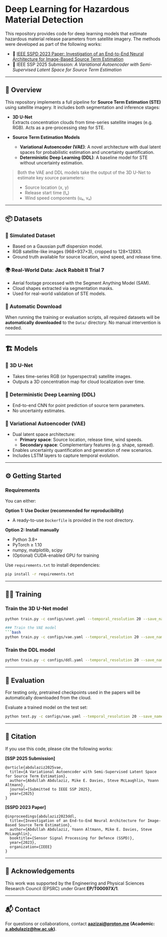 # Deep Learning for Hazardous Material Detection

This repository provides code for deep learning models that estimate hazardous material release parameters from satellite imagery. The methods were developed as part of the following works:

- 📄 [IEEE SSPD 2023 Paper: Investigation of an End-to-End Neural Architecture for Image-Based Source Term Estimation](https://ieeexplore.ieee.org/stamp/stamp.jsp?arnumber=10715304)
- 📄 IEEE SSP 2025 Submission: *A Variational Autoencoder with Semi-Supervised Latent Space for Source Term Estimation*

---

## 🧠 Overview

This repository implements a full pipeline for **Source Term Estimation (STE)** using satellite imagery. It includes both segmentation and inference stages:

- **3D U-Net**  
  Extracts concentration clouds from time-series satellite images (e.g. RGB). Acts as a pre-processing step for STE.

- **Source Term Estimation Models**  
  - **Variational Autoencoder (VAE)**: A novel architecture with dual latent spaces for probabilistic estimation and uncertainty quantification.  
  - **Deterministic Deep Learning (DDL)**: A baseline model for STE without uncertainty estimation.

> Both the VAE and DDL models take the output of the 3D U-Net to estimate key source parameters:
> - Source location (x, y)  
> - Release start time (tₛ)  
> - Wind speed components (uₑ, vₑ)

---

## 📦 Datasets

### 🔬 Simulated Dataset
- Based on a Gaussian puff dispersion model.
- RGB satellite-like images (968×937×3), cropped to 128×128X3.
- Ground truth available for source location, wind speed, and release time.

### 🌍 Real-World Data: Jack Rabbit II Trial 7
- Aerial footage processed with the Segment Anything Model (SAM).
- Cloud shapes extracted via segmentation masks.
- Used for real-world validation of STE models.

### 🚀 Automatic Download
When running the training or evaluation scripts, all required datasets will be **automatically downloaded** to the `Data/` directory. No manual intervention is needed.

---

## 🏗️ Models

### 🔹 3D U-Net
- Takes time-series RGB (or hyperspectral) satellite images.
- Outputs a 3D concentration map for cloud localization over time.

### 🔸 Deterministic Deep Learning (DDL)
- End-to-end CNN for point prediction of source term parameters.
- No uncertainty estimates.

### 🔷 Variational Autoencoder (VAE)
- Dual latent space architecture:
  - **Primary space**: Source location, release time, wind speeds.
  - **Secondary space**: Complementary features (e.g. shape, spread).
- Enables uncertainty quantification and generation of new scenarios.
- Includes LSTM layers to capture temporal evolution.

---

## ⚙️ Getting Started

### Requirements

You can either:

**Option 1: Use Docker (recommended for reproducibility)**
- A ready-to-use `Dockerfile` is provided in the root directory.

**Option 2: Install manually**
- Python 3.8+
- PyTorch ≥ 1.10
- numpy, matplotlib, scipy
- (Optional) CUDA-enabled GPU for training

Use `requirements.txt` to install dependencies:
```bash
pip install -r requirements.txt
```

---

## 🏃‍♂️ Training

### Train the 3D U-Net model
```bash
python train.py -c configs/unet.yaml --temporal_resolution 20 --save_name 'unet_T=20' --max_epochs 100 --gpu 0

### Train the VAE model
```bash
python train.py -c configs/vae.yaml --temporal_resolution 20 --save_name 'vae_T=20' --max_epochs 100 --gpu 0
```

### Train the DDL model
```bash
python train.py -c configs/ddl.yaml --temporal_resolution 20 --save_name 'ddl_T=20' --max_epochs 100 --gpu 0
```

---

## 🧪 Evaluation

For testing only, pretrained checkpoints used in the papers will be automatically downloaded from the cloud.

Evaluate a trained model on the test set:

```bash
python test.py -c configs/vae.yaml --temporal_resolution 20 --save_name 'vae_T=20'
```

---

## 📝 Citation

If you use this code, please cite the following works:

**[SSP 2025 Submission]**
```
@article{abdulaziz2025vae,
  title={A Variational Autoencoder with Semi-Supervised Latent Space for Source Term Estimation},
  author={Abdullah Abdulaziz, Mike E. Davies, Steve McLaughlin, Yoann Altmann},
  journal={Submitted to IEEE SSP 2025},
  year={2025}
}
```

**[SSPD 2023 Paper]**
```
@inproceedings{abdulaziz2023ddl,
  title={Investigation of an End-to-End Neural Architecture for Image-Based Source Term Estimation},
  author={Abdullah Abdulaziz, Yoann Altmann, Mike E. Davies, Steve McLaughlin},
  booktitle={Sensor Signal Processing for Defence (SSPD)},
  year={2023},
  organization={IEEE}
}
```

---

## 🙌 Acknowledgements

This work was supported by the Engineering and Physical Sciences Research Council (EPSRC) under Grant **EP/T00097X/1**.

---

## 📬 Contact

For questions or collaborations, contact **aazizai@proton.me (Academic: a.abdulaziz@hw.ac.uk)**.
